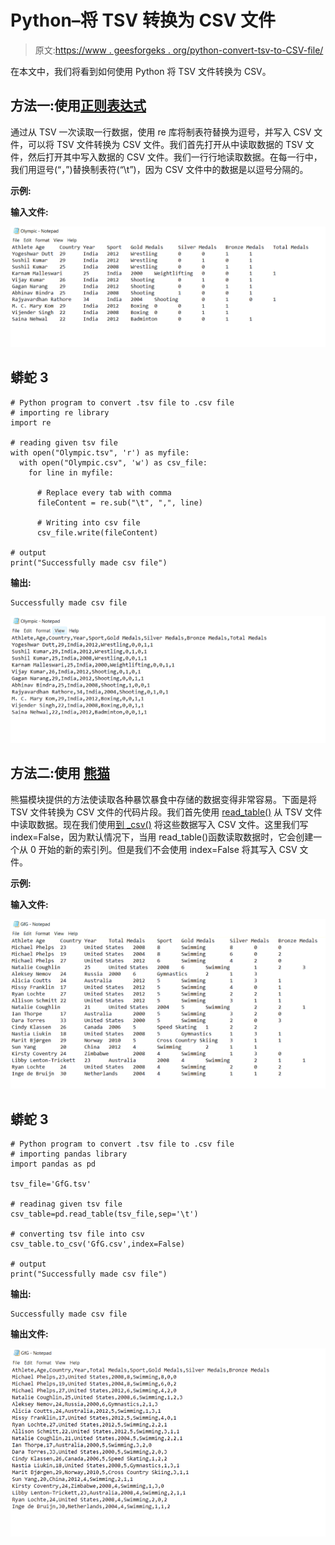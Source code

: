 # Python–将 TSV 转换为 CSV 文件

> 原文:[https://www . geesforgeks . org/python-convert-tsv-to-CSV-file/](https://www.geeksforgeeks.org/python-convert-tsv-to-csv-file/)

在本文中，我们将看到如何使用 Python 将 TSV 文件转换为 CSV。

## 方法一:使用[正则表达式](https://www.geeksforgeeks.org/regular-expression-python-examples-set-1/)

通过从 TSV 一次读取一行数据，使用 re 库将制表符替换为逗号，并写入 CSV 文件，可以将 TSV 文件转换为 CSV 文件。我们首先打开从中读取数据的 TSV 文件，然后打开其中写入数据的 CSV 文件。我们一行行地读取数据。在每一行中，我们用逗号(“，”)替换制表符(“\t”)，因为 CSV 文件中的数据是以逗号分隔的。

**示例:**

**输入文件:**

![](img/0e6b7c0c2dbb59b1263e1ef756452ce3.png)

## 蟒蛇 3

```
# Python program to convert .tsv file to .csv file
# importing re library
import re

# reading given tsv file
with open("Olympic.tsv", 'r') as myfile:  
  with open("Olympic.csv", 'w') as csv_file:
    for line in myfile:

      # Replace every tab with comma
      fileContent = re.sub("\t", ",", line)

      # Writing into csv file
      csv_file.write(fileContent)

# output
print("Successfully made csv file")
```

**输出:**

```
Successfully made csv file
```

![](img/713ee7aa574bfa21e308cd0b320cd69f.png)

## **方法二:使用** [**熊猫**](https://www.geeksforgeeks.org/introduction-to-pandas-in-python/)

熊猫模块提供的方法使读取各种暴饮暴食中存储的数据变得非常容易。下面是将 TSV 文件转换为 CSV 文件的代码片段。我们首先使用 [read_table()](https://www.geeksforgeeks.org/pandas-read_table-function/) 从 TSV 文件中读取数据。现在我们使用[到 _csv()](https://www.geeksforgeeks.org/python-pandas-series-to_csv/) 将这些数据写入 CSV 文件。这里我们写 index=False，因为默认情况下，当用 read_table()函数读取数据时，它会创建一个从 0 开始的新的索引列。但是我们不会使用 index=False 将其写入 CSV 文件。

**示例:**

**输入文件:**

![](img/c980bda16c117cb813329d3076ca12dc.png)

## 蟒蛇 3

```
# Python program to convert .tsv file to .csv file
# importing pandas library
import pandas as pd 

tsv_file='GfG.tsv'

# readinag given tsv file
csv_table=pd.read_table(tsv_file,sep='\t')

# converting tsv file into csv
csv_table.to_csv('GfG.csv',index=False)

# output
print("Successfully made csv file")
```

**输出:**

```
Successfully made csv file
```

**输出文件:**

![](img/1fa7ab085f9a4ef90148278ee5ee71ad.png)
